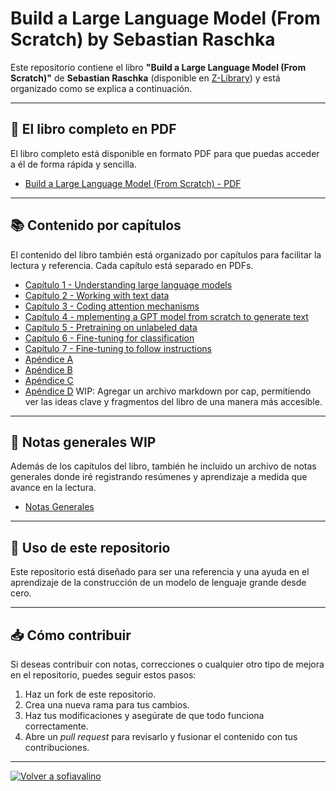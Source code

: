 # Build a Large Language Model (From Scratch) by Sebastian Raschka

Este repositorio contiene el libro **"Build a Large Language Model (From Scratch)"** de **Sebastian Raschka** (disponible en [Z-Library](https://z-lib.io)) y está organizado como se explica a continuación.

---

## 📄 **El libro completo en PDF**

El libro completo está disponible en formato PDF para que puedas acceder a él de forma rápida y sencilla.

- [Build a Large Language Model (From Scratch) - PDF](./Build-a-Large-Language-Model-From-Scratch.pdf)

---

## 📚 **Contenido por capítulos**

El contenido del libro también está organizado por capítulos para facilitar la lectura y referencia. Cada capítulo está separado en PDFs.

- [Capítulo 1 - Understanding large language models](./chapters/chapter_1.pdf)
- [Capítulo 2 - Working with text data](./chapters/chapter_2.pdf)
- [Capítulo 3 - Coding attention mechanisms](./chapters/chapter_3.pdf)
- [Capítulo 4 - mplementing a GPT model from scratch to generate text](./chapters/chapter_4.pdf)
- [Capítulo 5 - Pretraining on unlabeled data](./chapters/chapter_5.pdf)
- [Capítulo 6 - Fine-tuning for classification](./chapters/chapter_6.pdf)
- [Capítulo 7 - Fine-tuning to follow instructions](./chapters/chapter_7.pdf)
- [Apéndice A](./chapters/chapter_appendix_a_.pdf)
- [Apéndice B](./chapters/chapter_appendix_b_.pdf)
- [Apéndice C](./chapters/chapter_appendix_c_.pdf)
- [Apéndice D](./chapters/chapter_appendix_d_.pdf)
WIP: Agregar un archivo markdown por cap, permitiendo ver las ideas clave y fragmentos del libro de una manera más accesible.

---

## 📝 **Notas generales** WIP

Además de los capítulos del libro, también he incluido un archivo de notas generales donde iré registrando resúmenes y aprendizaje a medida que avance en la lectura.

- [Notas Generales](./notes.md)

---

## 🚀 **Uso de este repositorio**

Este repositorio está diseñado para ser una referencia y una ayuda en el aprendizaje de la construcción de un modelo de lenguaje grande desde cero. 

---

## 📥 **Cómo contribuir**

Si deseas contribuir con notas, correcciones o cualquier otro tipo de mejora en el repositorio, puedes seguir estos pasos:

1. Haz un fork de este repositorio.
2. Crea una nueva rama para tus cambios.
3. Haz tus modificaciones y asegúrate de que todo funciona correctamente.
4. Abre un *pull request* para revisarlo y fusionar el contenido con tus contribuciones.

---

[![Volver a sofiavalino](https://img.shields.io/badge/=^._.^=%20Volver%20a%20SOFIAVALINO%20=^._.^=-blue?style=for-the-badge)](https://github.com/sofiavalino)

